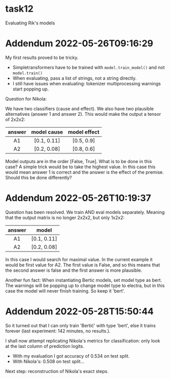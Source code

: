 # task12
Evaluating Rik's models


# Addendum 2022-05-26T09:16:29

My first results proved to be tricky.
* Simpletransformers have to be trained with `model.train_model()` and not `model.train()`
* When evaluating, pass a list of strings, not a string directly.
* I still have issues when evaluating: tokenizer multiprocessing warnings start popping up.

Question for Nikola:

We have two classifiers (cause and effect). We also have two plausible alternatives (answer 1 and answer 2). This would make the output a tensor of 2x2x2:

| answer | model cause  | model effect |
|:------:|:------------:|:------------:|
|   A1   | [0.1, 0.11]  |  [0.5, 0.9]  |
|   A2   | [0.2, 0.08]  |  [0.8, 0.6]  |

Model outputs are in the order [False, True]. What is to be done in this case? A simple trick would be to take the highest value. In this case this would mean answer 1 is correct and the answer is the effect of the premise. Should this be done differently?

# Addendum 2022-05-26T10:19:37

Question has been resolved. We train AND eval models separately. Meaning that the output matrix is no longer 2x2x2, but only 1x2x2:

| answer | model        |
|:------:|:------------:|
|   A1   | [0.1, 0.11]  |
|   A2   | [0.2, 0.08]  |

In this case I would search for maximal value. In the current example it would be first value for A2. The first value is False, and so this means that the second answer is false and the first answer is more plausible.


Another fun fact:
When instantiating Bertic models, set model type as bert. The warnings will be popping up to change model type to electra, but in this case the model will never finish training. So keep it 'bert'.

# Addendum 2022-05-28T15:50:44
So it turned out that I can only train 'Bertić' with type 'bert', else it trains forever (last experiment: 142 minutes, no results.).

I shall now attempt replicating Nikola's metrics for classification: only look at the last column of prediction logits.

* With my evaluation I got accuracy of 0.534 on test split.
* With Nikola's: 0.508 on test split...

Next step: reconstruction of Nikola's exact steps.